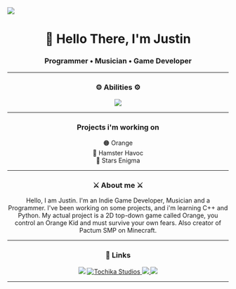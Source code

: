 <!-- Banner principal -->
<div>
  <img style="100%" src="https://capsule-render.vercel.app/api?type=slice&height=100&section=header&reversal=false&text=Tochika%20Studios&fontSize=40&fontColor=FFFFFF&fontAlign=50&fontAlignY=50&stroke=000&strokeWidth=2&descSize=20&descAlign=50&descAlignY=50&color=f7630c"  />
</div>

</p>

<h1 align="center">👋 Hello There, I'm Justin</h1>
<h3 align="center">Programmer • Musician • Game Developer</h3>

---
### <p align="center"> ⚙️ Abilities ⚙️ </p>
<p align="center">
  <img src="https://skillicons.dev/icons?i=gamemakerstudio,cpp,python,discord,html,css" />
</p>

---

### <p align="center"> Projects i'm working on </p>
<p align="center">
  🟠 Orange        <br>
  🐹 Hamster Havoc <br>
  🚀 Stars Enigma  <br>
</p>

---

### <p align="center"> ⚔️ About me ⚔️ </p>
<p align="center">
  Hello, I am Justin. I'm an Indie Game Developer, Musician and a Programmer. I've been working on some projects, and i'm learning C++ and Python. My actual project is a 2D top-down game called Orange, you control an Orange Kid and must survive your own fears. Also creator of Pactum SMP on Minecraft. 
</p>

---

### <p align="center"> 🔗 Links </p>
<p align="center">
  <a href="https://github.com/12Guilhrm12"><img src="https://img.shields.io/badge/GitHub-181717?style=for-the-badge&logo=github&logoColor=white"/></a>
  <a href="https://tochikastudios.onrender.com">
    <img src="https://custom-icon-badges.demolab.com/badge/Tochika_Studios-orange.svg?logo=tochikastudios&logoColor=white&style=for-the-badge" alt="Tochika Studios"/>
  </a>
  <a href="https://www.youtube.com/@12guilhrm12" target="_blank">
    <img src="https://img.shields.io/badge/YouTube-FF0000?style=for-the-badge&logo=youtube&logoColor=white"/>
  </a>
  <a href="https://discord.gg/c67w3fmyQS" target="_blank">
    <img src="https://img.shields.io/badge/Discord-5865F2?style=for-the-badge&logo=discord&logoColor=white"/>
  </a>

</p>

---
